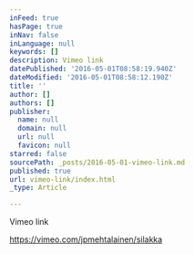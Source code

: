 ```yaml
---
inFeed: true
hasPage: true
inNav: false
inLanguage: null
keywords: []
description: Vimeo link
datePublished: '2016-05-01T08:58:19.940Z'
dateModified: '2016-05-01T08:58:12.190Z'
title: ''
author: []
authors: []
publisher:
  name: null
  domain: null
  url: null
  favicon: null
starred: false
sourcePath: _posts/2016-05-01-vimeo-link.md
published: true
url: vimeo-link/index.html
_type: Article

---
```

Vimeo link

https://vimeo.com/jpmehtalainen/silakka